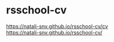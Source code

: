 # rsschool-cv
https://natali-snv.github.io/rsschool-cv/cv \
https://natali-snv.github.io/rsschool-cv/
